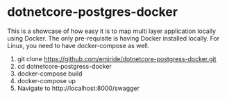 # dotnetcore-postgres-docker

This is a showcase of how easy it is to map multi layer application locally using Docker. 
The only pre-requisite is having Docker installed locally. For Linux, you need to have docker-compose as well.

1. git clone https://github.com/emiride/dotnetcore-postgress-docker.git
2. cd dotnetcore-postgress-docker
3. docker-compose build
4. docker-compose up
5. Navigate to http://localhost:8000/swagger
